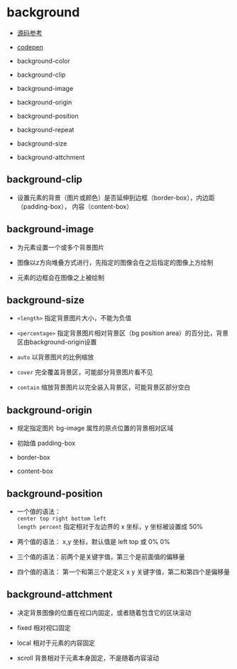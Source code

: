 # background

- [源码参考](https://github.com/duzit/du-css/blob/master/src/propertys/background.html)

- [codepen](https://codepen.io/duzit/pen/qBxqPaN)

- background-color 
- background-clip 
- background-image 
- background-origin 
- background-position 
- background-repeat 
- background-size 
- background-attchment 

## background-clip 

- 设置元素的背景（图片或颜色）是否延伸到边框（border-box），内边距（padding-box），
内容（content-box）

## background-image

- 为元素设置一个或多个背景图片

- 图像以z方向堆叠方式进行，先指定的图像会在之后指定的图像上方绘制

- 元素的边框会在图像之上被绘制 

## background-size

- `<length>` 指定背景图片大小，不能为负值

- `<percentage>` 指定背景图片相对背景区（bg position area）的百分比，背景区由background-origin设置

- `auto` 以背景图片的比例缩放

- `cover` 完全覆盖背景区，可能部分背景图片看不见

- `contain` 缩放背景图片以完全装入背景区，可能背景区部分空白

## background-origin

- 规定指定图片 bg-image 属性的原点位置的背景相对区域

- 初始值 padding-box

- border-box 

- content-box

## background-position 

- 一个值的语法：   
`center top right bottom left`  
`length percent` 指定相对于左边界的 x 坐标，y 坐标被设置成 50%

- 两个值的语法： x,y 坐标，默认值是 left top 或 0% 0% 

- 三个值的语法：前两个是关键字值，第三个是前面值的偏移量

- 四个值的语法： 第一个和第三个是定义 x y 关键字值，第二和第四个是偏移量

## background-attchment

- 决定背景图像的位置在视口内固定，或者随着包含它的区块滚动

- fixed 相对视口固定

- local 相对于元素的内容固定

- scroll 背景相对于元素本身固定，不是随着内容滚动